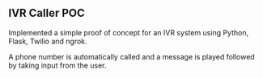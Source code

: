 <h2>IVR Caller POC</h2>
<p>Implemented a simple proof of concept for an IVR system using Python, Flask, Twilio and ngrok.</p>

<p>A phone number is automatically called and a message is played followed by taking input from the user.</p>

